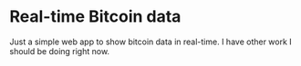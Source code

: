 # Real-time Bitcoin data

Just a simple web app to show bitcoin data in real-time. I have other work I should be doing right now.
